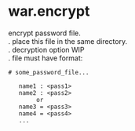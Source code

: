 # war.encrypt
encrypt password file. <br />
. place this file in the same directory. <br />
. decryption option WIP <br />
. file must have format:<br />
```
# some_password_file... 

   name1 : <pass1>
   name2 : <pass2>
        or 
   name3 = <pass3>
   name4 = <pass4>
   ... 
```
